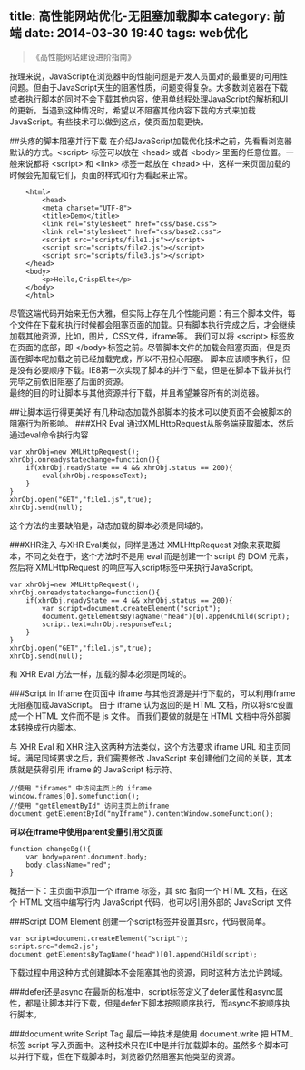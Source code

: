 title: 高性能网站优化-无阻塞加载脚本
category: 前端
date: 2014-03-30 19:40
tags: web优化
---

>《高性能网站建设进阶指南》

<!-- more -->

按理来说，JavaScript在浏览器中的性能问题是开发人员面对的最重要的可用性问题。但由于JavaScript天生的阻塞性质，问题变得复杂。大多数浏览器在下载或者执行脚本的同时不会下载其他内容，使用单线程处理JavaScript的解析和UI的更新。当遇到这种情况时，希望以不阻塞其他内容下载的方式来加载JavaScript。有些技术可以做到这点，使页面加载更快。

##头疼的脚本阻塞并行下载
在介绍JavaScript加载优化技术之前，先看看浏览器默认的方式。<script\> 标签可以放在 <head\> 或者 <body\> 里面的任意位置。一般来说都将 <script\> 和 <link\> 标签一起放在 <head\> 中，这样一来页面加载的时候会先加载它们，页面的样式和行为看起来正常。

		<html>	
			<head>
		    <meta charset="UTF-8">
		    <title>Demo</title>
		    <link rel="stylesheet" href="css/base.css">
		    <link rel="stylesheet" href="css/base2.css">
		    <script src="scripts/file1.js"></script>
		    <script src="scripts/file2.js"></script>
		    <script src="scripts/file3.js"></script>
		</head>
		<body>
		    <p>Hello,CrispElte</p>
		</body>
		</html>

尽管这端代码开始来无伤大雅，但实际上存在几个性能问题：有三个脚本文件，每个文件在下载和执行时候都会阻塞页面的加载。只有脚本执行完成之后，才会继续加载其他资源，比如，图片，CSS文件，iframe等。
我们可以将 <script\> 标签放在页面的底部，即 </body\>标签之前。尽管脚本文件的加载会阻塞页面，但是页面在脚本呢加载之前已经加载完成，所以不用担心阻塞。
脚本应该顺序执行，但是没有必要顺序下载。IE8第一次实现了脚本的并行下载，但是在脚本下载并执行完毕之前依旧阻塞了后面的资源。  
最终的目的时让脚本与其他资源并行下载，并且希望兼容所有的浏览器。

##让脚本运行得更美好
有几种动态加载外部脚本的技术可以使页面不会被脚本的阻塞行为所影响。
###XHR Eval
通过XMLHttpRequest从服务端获取脚本，然后通过eval命令执行内容  

	var xhrObj=new XMLHttpRequest();
	xhrObj.onreadystatechange=function(){
		if(xhrObj.readyState == 4 && xhrObj.status == 200){
			eval(xhrObj.responseText);
		}
	}
	xhrObj.open("GET","file1.js",true);
	xhrObj.send(null);

这个方法的主要缺陷是，动态加载的脚本必须是同域的。  

###XHR注入
与XHR Eval类似，同样是通过 XMLHttpRequest 对象来获取脚本，不同之处在于，这个方法时不是用 eval 而是创建一个 script 的 DOM 元素，然后将 XMLHttpRequest 的响应写入script标签中来执行JavaScript。  
	

	var xhrObj=new XMLHttpRequest();
	xhrObj.onreadystatechange=function(){
		if(xhrObj.readyState == 4 && xhrObj.status == 200){
			var script=document.createElement("script");
			document.getElementsByTagName("head")[0].appendChild(script);
			script.text=xhrObj.responseText;
		}
	}
	xhrObj.open("GET","file1.js",true);
	xhrObj.send(null);

和 XHR Eval 方法一样，加载的脚本必须是同域的。  

###Script in Iframe
在页面中 iframe 与其他资源是并行下载的，可以利用iframe无阻塞加载JavaScript。
由于 iframe 认为返回的是 HTML 文档，所以将src设置成一个 HTML 文件而不是 js 文件。
而我们要做的就是在 HTML 文档中将外部脚本转换成行内脚本。

与 XHR Eval 和 XHR 注入这两种方法类似，这个方法要求 iframe URL 和主页同域。满足同域要求之后，我们需要修改 JavaScript 来创建他们之间的关联，其本质就是获得引用 iframe 的 JavaScript 标示符。

	//使用 "iframes" 中访问主页上的 iframe
	window.frames[0].somefunction();
	//使用 "getElementById" 访问主页上的iframe
	document.getElementById("myIframe").contentWindow.someFunction();

**可以在iframe中使用parent变量引用父页面**     

	function changeBg(){
		var body=parent.document.body;
		body.className="red";
	}

概括一下：主页面中添加一个 iframe 标签，其 src 指向一个 HTML 文档，在这个 HTML 文档中编写行内 JavaScript 代码，也可以引用外部的 JavaScript 文件


###Script DOM Element
创建一个script标签并设置其src，代码很简单。  

	var script=document.createElement("script");
	script.src="demo2.js";
	document.getElementsByTagName("head")[0].appendCHild(script);

下载过程中用这种方式创建脚本不会阻塞其他的资源，同时这种方法允许跨域。 

###defer还是async
在最新的标准中，script标签定义了defer属性和async属性，都是让脚本并行下载，但是defer下脚本按照顺序执行，而async不按顺序执行脚本。

###document.write Script Tag
最后一种技术是使用 document.write 把 HTML 标签 script 写入页面中。这种技术只在IE中是并行加载脚本的。虽然多个脚本可以并行下载，但在下载脚本时，浏览器仍然阻塞其他类型的资源。 



	


	




